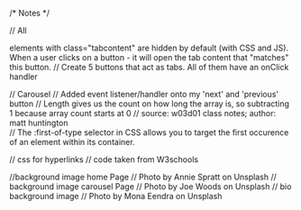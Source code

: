 /* Notes */

// All <div> elements with class="tabcontent" are hidden by default (with CSS and JS). When a user clicks on a button - it will open the tab content that "matches" this button.
// Create 5 buttons that act as tabs. All of them have an onClick handler

// Carousel
// Added event listener/handler onto my 'next' and 'previous' button
// Length gives us the count on how long the array is, so subtracting 1 because array count starts at 0
// source: w03d01 class notes; author: matt huntington  
// The :first-of-type selector in CSS allows you to target the first occurence of an element within its container.

// css for hyperlinks
// code taken from W3schools

//background image home Page
// Photo by Annie Spratt on Unsplash
// background image carousel Page
// Photo by Joe Woods on Unsplash
// bio background image
// Photo by Mona Eendra on Unsplash
